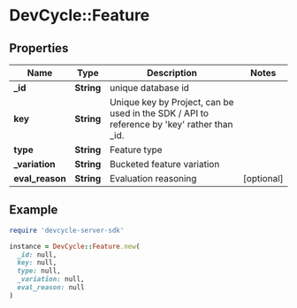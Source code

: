 # DevCycle::Feature

## Properties

| Name | Type | Description | Notes |
| ---- | ---- | ----------- | ----- |
| **_id** | **String** | unique database id |  |
| **key** | **String** | Unique key by Project, can be used in the SDK / API to reference by &#39;key&#39; rather than _id. |  |
| **type** | **String** | Feature type |  |
| **_variation** | **String** | Bucketed feature variation |  |
| **eval_reason** | **String** | Evaluation reasoning | [optional] |

## Example

```ruby
require 'devcycle-server-sdk'

instance = DevCycle::Feature.new(
  _id: null,
  key: null,
  type: null,
  _variation: null,
  eval_reason: null
)
```

